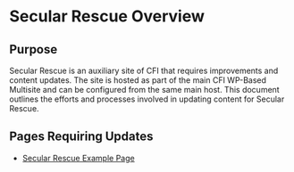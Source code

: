 # Secular Rescue Overview

## Purpose

Secular Rescue is an auxiliary site of CFI that requires improvements and content updates. The site is hosted as part of the main CFI WP-Based Multisite and can be configured from the same main host. This document outlines the efforts and processes involved in updating content for Secular Rescue.

## Pages Requiring Updates

- [Secular Rescue Example Page](secular-rescue/secular-rescue-example-page.md)